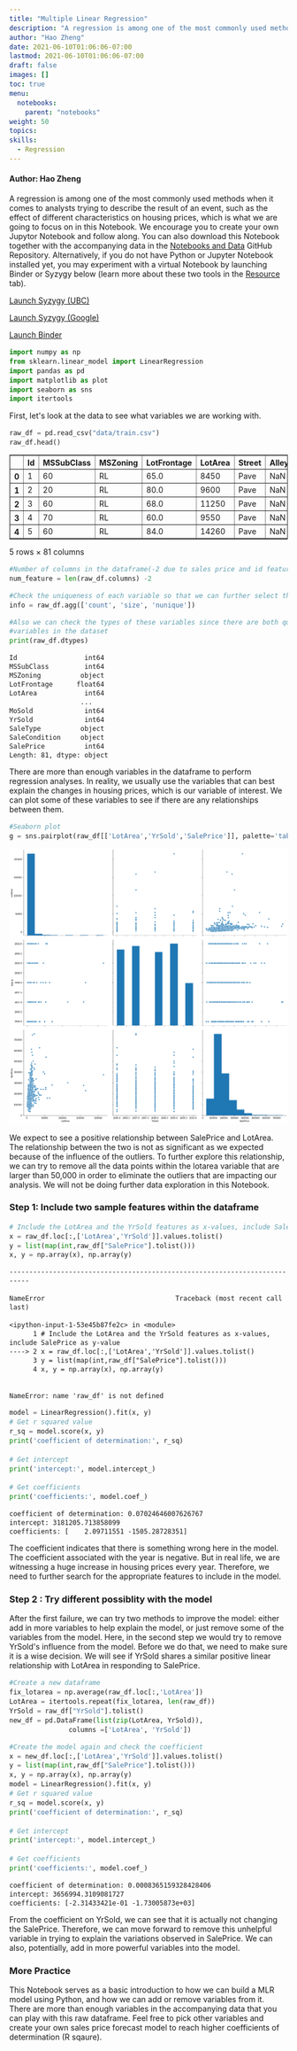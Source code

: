 ```yaml
---
title: "Multiple Linear Regression"
description: "A regression is among one of the most commonly used methods when it comes to analysts trying to describe the result of an event, such as the effect of different characteristics on housing prices, which is what we are going to focus on in this Notebook."
author: "Hao Zheng"
date: 2021-06-10T01:06:06-07:00
lastmod: 2021-06-10T01:06:06-07:00
draft: false
images: []
toc: true
menu:
  notebooks:
    parent: "notebooks"
weight: 50
topics:
skills:
  - Regression
---
```


#### Author: Hao Zheng

A regression is among one of the most commonly used methods when it comes to analysts trying to describe the result of an event, such as the effect of different characteristics on housing prices, which is what we are going to focus on in this Notebook. We encourage you to create your own Jupytor Notebook and follow along. You can also download this Notebook together with the accompanying data in the [Notebooks and Data](https://github.com/Master-of-Business-Analytics/Notebooks_and_Data) GitHub Repository. Alternatively, if you do not have Python or Jupyter Notebook installed yet, you may experiment with a virtual Notebook by launching Binder or Syzygy below (learn more about these two tools in the [Resource](https://analytics-at-sauder.github.io/resource.html) tab).

<a href="https://ubc.syzygy.ca/jupyter/hub/user-redirect/git-pull?repo=https%3A%2F%2Fgithub.com%2FAnalytics-at-Sauder%2FNB0016_MLR&urlpath=tree%2FNB0016_MLR%2Fnb0016_mlr.ipynb&branch=master" target="_blank" class="button">Launch Syzygy (UBC)</a>

<a href="https://pims.syzygy.ca/jupyter/hub/user-redirect/git-pull?repo=https%3A%2F%2Fgithub.com%2FAnalytics-at-Sauder%2FNB0016_MLR&urlpath=tree%2FNB0016_MLR%2Fnb0016_mlr.ipynb&branch=master" target="_blank" class="button">Launch Syzygy (Google)</a>

<a href="https://mybinder.org/v2/gh/Analytics-at-Sauder/NB0016_MLR/master?filepath=nb0016_mlr.ipynb" target="_blank" class="button">Launch Binder</a>

```python
import numpy as np
from sklearn.linear_model import LinearRegression
import pandas as pd
import matplotlib as plot
import seaborn as sns
import itertools
```

First, let's look at the data to see what variables we are working with.

```python
raw_df = pd.read_csv("data/train.csv")
raw_df.head()
```

<div>
<style scoped>
    .dataframe tbody tr th:only-of-type {
        vertical-align: middle;
    }

    .dataframe tbody tr th {
        vertical-align: top;
    }

    .dataframe thead th {
        text-align: right;
    }

</style>
<table border="1" class="dataframe">
  <thead>
    <tr style="text-align: right;">
      <th></th>
      <th>Id</th>
      <th>MSSubClass</th>
      <th>MSZoning</th>
      <th>LotFrontage</th>
      <th>LotArea</th>
      <th>Street</th>
      <th>Alley</th>
      <th>LotShape</th>
      <th>LandContour</th>
      <th>Utilities</th>
      <th>...</th>
      <th>PoolArea</th>
      <th>PoolQC</th>
      <th>Fence</th>
      <th>MiscFeature</th>
      <th>MiscVal</th>
      <th>MoSold</th>
      <th>YrSold</th>
      <th>SaleType</th>
      <th>SaleCondition</th>
      <th>SalePrice</th>
    </tr>
  </thead>
  <tbody>
    <tr>
      <th>0</th>
      <td>1</td>
      <td>60</td>
      <td>RL</td>
      <td>65.0</td>
      <td>8450</td>
      <td>Pave</td>
      <td>NaN</td>
      <td>Reg</td>
      <td>Lvl</td>
      <td>AllPub</td>
      <td>...</td>
      <td>0</td>
      <td>NaN</td>
      <td>NaN</td>
      <td>NaN</td>
      <td>0</td>
      <td>2</td>
      <td>2008</td>
      <td>WD</td>
      <td>Normal</td>
      <td>208500</td>
    </tr>
    <tr>
      <th>1</th>
      <td>2</td>
      <td>20</td>
      <td>RL</td>
      <td>80.0</td>
      <td>9600</td>
      <td>Pave</td>
      <td>NaN</td>
      <td>Reg</td>
      <td>Lvl</td>
      <td>AllPub</td>
      <td>...</td>
      <td>0</td>
      <td>NaN</td>
      <td>NaN</td>
      <td>NaN</td>
      <td>0</td>
      <td>5</td>
      <td>2007</td>
      <td>WD</td>
      <td>Normal</td>
      <td>181500</td>
    </tr>
    <tr>
      <th>2</th>
      <td>3</td>
      <td>60</td>
      <td>RL</td>
      <td>68.0</td>
      <td>11250</td>
      <td>Pave</td>
      <td>NaN</td>
      <td>IR1</td>
      <td>Lvl</td>
      <td>AllPub</td>
      <td>...</td>
      <td>0</td>
      <td>NaN</td>
      <td>NaN</td>
      <td>NaN</td>
      <td>0</td>
      <td>9</td>
      <td>2008</td>
      <td>WD</td>
      <td>Normal</td>
      <td>223500</td>
    </tr>
    <tr>
      <th>3</th>
      <td>4</td>
      <td>70</td>
      <td>RL</td>
      <td>60.0</td>
      <td>9550</td>
      <td>Pave</td>
      <td>NaN</td>
      <td>IR1</td>
      <td>Lvl</td>
      <td>AllPub</td>
      <td>...</td>
      <td>0</td>
      <td>NaN</td>
      <td>NaN</td>
      <td>NaN</td>
      <td>0</td>
      <td>2</td>
      <td>2006</td>
      <td>WD</td>
      <td>Abnorml</td>
      <td>140000</td>
    </tr>
    <tr>
      <th>4</th>
      <td>5</td>
      <td>60</td>
      <td>RL</td>
      <td>84.0</td>
      <td>14260</td>
      <td>Pave</td>
      <td>NaN</td>
      <td>IR1</td>
      <td>Lvl</td>
      <td>AllPub</td>
      <td>...</td>
      <td>0</td>
      <td>NaN</td>
      <td>NaN</td>
      <td>NaN</td>
      <td>0</td>
      <td>12</td>
      <td>2008</td>
      <td>WD</td>
      <td>Normal</td>
      <td>250000</td>
    </tr>
  </tbody>
</table>
<p>5 rows × 81 columns</p>
</div>

```python
#Number of columns in the dataframe(-2 due to sales price and id feature in the column)
num_feature = len(raw_df.columns) -2
```

```python
#Check the uniqueness of each variable so that we can further select the feature in the dataframe
info = raw_df.agg(['count', 'size', 'nunique'])
```

```python
#Also we can check the types of these variables since there are both qualitative variables and quantitative
#variables in the dataset
print(raw_df.dtypes)
```

    Id                 int64
    MSSubClass         int64
    MSZoning          object
    LotFrontage      float64
    LotArea            int64
                      ...
    MoSold             int64
    YrSold             int64
    SaleType          object
    SaleCondition     object
    SalePrice          int64
    Length: 81, dtype: object

There are more than enough variables in the dataframe to perform regression analyses. In reality, we usually use the variables that can best explain the changes in housing prices, which is our variable of interest. We can plot some of these variables to see if there are any relationships between them.

```python
#Seaborn plot
g = sns.pairplot(raw_df[['LotArea','YrSold','SalePrice']], palette='tab20',size=6)
```

![png](output_8_0.png)

We expect to see a positive relationship between SalePrice and LotArea. The relationship between the two is not as significant as we expected because of the influence of the outliers. To further explore this relationship, we can try to remove all the data points within the lotarea variable that are larger than 50,000 in order to eliminate the outliers that are impacting our analysis. We will not be doing further data exploration in this Notebook.

### Step 1: Include two sample features within the dataframe

```python
# Include the LotArea and the YrSold features as x-values, include SalePrice as y-value
x = raw_df.loc[:,['LotArea','YrSold']].values.tolist()
y = list(map(int,raw_df["SalePrice"].tolist()))
x, y = np.array(x), np.array(y)
```

    ---------------------------------------------------------------------------

    NameError                                 Traceback (most recent call last)

    <ipython-input-1-53e45b87fe2c> in <module>
          1 # Include the LotArea and the YrSold features as x-values, include SalePrice as y-value
    ----> 2 x = raw_df.loc[:,['LotArea','YrSold']].values.tolist()
          3 y = list(map(int,raw_df["SalePrice"].tolist()))
          4 x, y = np.array(x), np.array(y)


    NameError: name 'raw_df' is not defined

```python
model = LinearRegression().fit(x, y)
# Get r squared value
r_sq = model.score(x, y)
print('coefficient of determination:', r_sq)

# Get intercept
print('intercept:', model.intercept_)

# Get coefficients
print('coefficients:', model.coef_)

```

    coefficient of determination: 0.07024646007626767
    intercept: 3181205.713858099
    coefficients: [    2.09711551 -1505.28728351]

The coefficient indicates that there is something wrong here in the model. The coefficient associated with the year is negative. But in real life, we are witnessing a huge increase in housing prices every year. Therefore, we need to further search for the appropriate features to include in the model.

### Step 2 : Try different possiblity with the model

After the first failure, we can try two methods to improve the model: either add in more variables to help explain the model, or just remove some of the variables from the model. Here, in the second step we would try to remove YrSold's influence from the model. Before we do that, we need to make sure it is a wise decision. We will see if YrSold shares a similar positive linear relationship with LotArea in responding to SalePrice.

```python
#Create a new dataframe
fix_lotarea = np.average(raw_df.loc[:,'LotArea'])
LotArea = itertools.repeat(fix_lotarea, len(raw_df))
YrSold = raw_df["YrSold"].tolist()
new_df = pd.DataFrame(list(zip(LotArea, YrSold)),
               columns =['LotArea', 'YrSold'])
```

```python
#Create the model again and check the coefficient
x = new_df.loc[:,['LotArea','YrSold']].values.tolist()
y = list(map(int,raw_df["SalePrice"].tolist()))
x, y = np.array(x), np.array(y)
model = LinearRegression().fit(x, y)
# Get r squared value
r_sq = model.score(x, y)
print('coefficient of determination:', r_sq)

# Get intercept
print('intercept:', model.intercept_)

# Get coefficients
print('coefficients:', model.coef_)
```

    coefficient of determination: 0.0008365159328428406
    intercept: 3656994.3109081727
    coefficients: [-2.31433421e-01 -1.73005873e+03]

From the coefficient on YrSold, we can see that it is actually not changing the SalePrice. Therefore, we can move forward to remove this unhelpful variable in trying to explain the variations observed in SalePrice. We can also, potentially, add in more powerful variables into the model.

### More Practice

This Notebook serves as a basic introduction to how we can build a MLR model using Python, and how we can add or remove variables from it. There are more than enough variables in the accompanying data that you can play with this raw dataframe. Feel free to pick other variables and create your own sales price forecast model to reach higher coefficients of determination (R sqaure).
